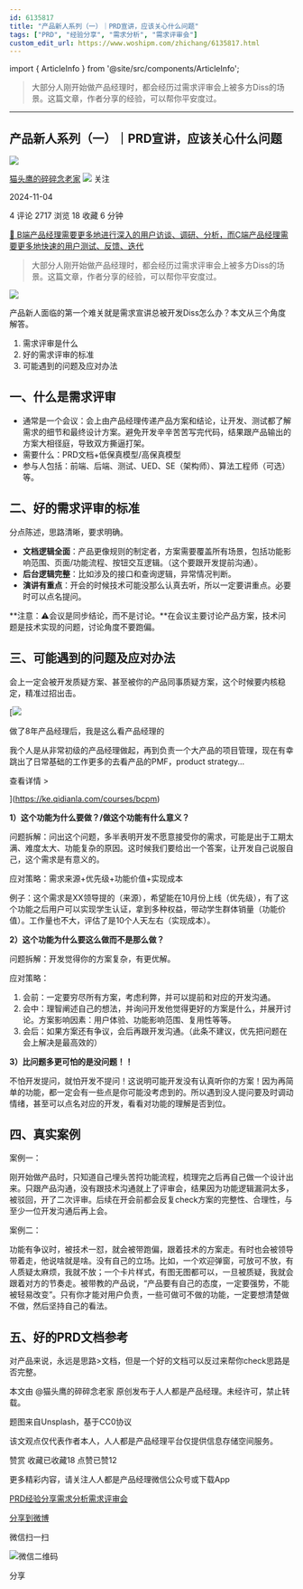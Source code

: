 ```yaml
---
id: 6135817
title: "产品新人系列（一）｜PRD宣讲，应该关心什么问题"
tags: ["PRD", "经验分享", "需求分析", "需求评审会"]
custom_edit_url: https://www.woshipm.com/zhichang/6135817.html
---
```

import { ArticleInfo } from '@site/src/components/ArticleInfo';

<ArticleInfo
    author="猫头鹰的碎碎念老家"
    authorLink="https://www.woshipm.com/u/1504293"
    published="2024-11-04"
    views={2717}
    comments={4}
    collects={18}
/>

> 大部分人刚开始做产品经理时，都会经历过需求评审会上被多方Diss的场景。这篇文章，作者分享的经验，可以帮你平安度过。

---

## 产品新人系列（一）｜PRD宣讲，应该关心什么问题

[![](https://static.woshipm.com/view/woshipm_api_def_20230407121941_7598.jpg?imageView2/1/w/72/h/72/q/100)](https://www.woshipm.com/u/1504293)

[猫头鹰的碎碎念老家](https://www.woshipm.com/u/1504293) ![](https://static.woshipm.com/tag/1101_1@2x.png) 关注

2024-11-04

4 评论 2717 浏览 18 收藏 6 分钟

[🔗 B端产品经理需要更多地进行深入的用户访谈、调研、分析，而C端产品经理需要更多地快速的用户测试、反馈、迭代](https://ke.qidianla.com/courses/bcpm)

> 大部分人刚开始做产品经理时，都会经历过需求评审会上被多方Diss的场景。这篇文章，作者分享的经验，可以帮你平安度过。

![](https://image.woshipm.com/2023/07/07/4668358c-1c97-11ee-816e-00163e0b5ff3.jpg)

产品新人面临的第一个难关就是需求宣讲总被开发Diss怎么办？本文从三个角度解答。

1.  需求评审是什么
2.  好的需求评审的标准
3.  可能遇到的问题及应对办法

## 一、什么是需求评审

*   通常是一个会议：会上由产品经理传递产品方案和结论，让开发、测试都了解需求的细节和最终设计方案。避免开发辛辛苦苦写完代码，结果跟产品输出的方案大相径庭，导致双方撕逼打架。
*   需要什么：PRD文档+低保真模型/高保真模型
*   参与人包括：前端、后端、测试、UED、SE（架构师）、算法工程师（可选）等。

## 二、好的需求评审的标准

分点陈述，思路清晰，要求明确。

*   **文档逻辑全面**：产品更像规则的制定者，方案需要覆盖所有场景，包括功能影响范围、页面/功能流程、按钮交互逻辑。（这个要跟开发提前沟通）。
*   **后台逻辑完整**：比如涉及的接口和查询逻辑，异常情况判断。
*   **演讲有重点**：开会的时候技术可能没那么认真去听，所以一定要讲重点。必要时可以点名提问。

**注意：⚠️会议是同步结论，而不是讨论。**在会议主要讨论产品方案，技术问题是技术实现的问题，讨论角度不要跑偏。

## 三、可能遇到的问题及应对办法

会上一定会被开发质疑方案、甚至被你的产品同事质疑方案，这个时候要内核稳定，精准过招出击。

[![](https://image.woshipm.com/2023/08/02/bf59b8ba-30e4-11ee-88e7-00163e0b5ff3.png)

做了8年产品经理后，我是这么看产品经理的

我个人是从非常初级的产品经理做起，再到负责一个大产品的项目管理，现在有幸跳出了日常基础的工作更多的去看产品的PMF，product strategy...

查看详情 >

](https://ke.qidianla.com/courses/bcpm)

**1）这个功能为什么要做？/做这个功能有什么意义？**

问题拆解：问出这个问题，多半表明开发不愿意接受你的需求，可能是出于工期太满、难度太大、功能复杂的原因。这时候我们要给出一个答案，让开发自己说服自己，这个需求是有意义的。

应对策略：需求来源+优先级+功能价值+实现成本

例子：这个需求是XX领导提的（来源），希望能在10月份上线（优先级），有了这个功能之后用户可以实现学生认证，拿到多种权益，带动学生群体销量（功能价值）。工作量也不大，评估了是10个人天左右（实现成本）。

**2）这个功能为什么要这么做而不是那么做？**

问题拆解：开发觉得你的方案复杂，有更优解。

应对策略：

1.  会前：一定要穷尽所有方案，考虑利弊，并可以提前和对应的开发沟通。
2.  会中：理智阐述自己的想法，并询问开发他觉得更好的方案是什么，并展开讨论。方案影响因素：用户体验、功能影响范围、复用性等等。
3.  会后：如果方案还有争议，会后再跟开发沟通。（此条不建议，优先把问题在会上解决是最高效的）

**3）比问题多更可怕的是没问题！！**

不怕开发提问，就怕开发不提问！这说明可能开发没有认真听你的方案！因为再简单的功能，都一定会有一些点是你可能没考虑到的。所以遇到没人提问要及时调动情绪，甚至可以点名对应的开发，看看对功能的理解是否到位。

## 四、真实案例

案例一：

刚开始做产品时，只知道自己埋头苦捋功能流程，梳理完之后再自己做一个设计出来。只跟产品沟通，没有跟技术沟通就上了评审会，结果因为功能逻辑漏洞太多，被驳回，开了二次评审。后续在开会前都会反复check方案的完整性、合理性，与至少一位开发沟通后再上会。

案例二：

功能有争议时，被技术一怼，就会被带跑偏，跟着技术的方案走。有时也会被领导带着走，他说啥就是啥。没有自己的立场。比如，一个欢迎弹窗，可放可不放，有人质疑太麻烦，我就不放；一个卡片样式，有图无图都可以，一旦被质疑，我就会跟着对方的节奏走。被带教的产品说，“产品要有自己的态度，一定要强势，不能被轻易改变”。只有你才能对用户负责，一些可做可不做的功能，一定要想清楚做不做，然后坚持自己的看法。

## 五、好的PRD文档参考

对产品来说，永远是思路>文档，但是一个好的文档可以反过来帮你check思路是否完整。

本文由 @猫头鹰的碎碎念老家 原创发布于人人都是产品经理。未经许可，禁止转载。

题图来自Unsplash，基于CC0协议

该文观点仅代表作者本人，人人都是产品经理平台仅提供信息存储空间服务。

赞赏 收藏已收藏18 点赞已赞12

更多精彩内容，请关注人人都是产品经理微信公众号或下载App

[PRD](https://www.woshipm.com/tag/prd)[经验分享](https://www.woshipm.com/tag/%e7%bb%8f%e9%aa%8c%e5%88%86%e4%ba%ab)[需求分析](https://www.woshipm.com/tag/%e9%9c%80%e6%b1%82%e5%88%86%e6%9e%90)[需求评审会](https://www.woshipm.com/tag/%e9%9c%80%e6%b1%82%e8%af%84%e5%ae%a1%e4%bc%9a)

[分享到微博](https://service.weibo.com/share/share.php?appkey=2775287854&title=产品新人系列（一）｜PRD宣讲，应该关心什么问题&url=https://www.woshipm.com/zhichang/6135817.html&pic=https://image.woshipm.com/2023/07/07/4668358c-1c97-11ee-816e-00163e0b5ff3.jpg)

微信扫一扫

![微信二维码](https://api.pwmqr.com/qrcode/create/?url=https://www.woshipm.com/zhichang/6135817.html)

分享
